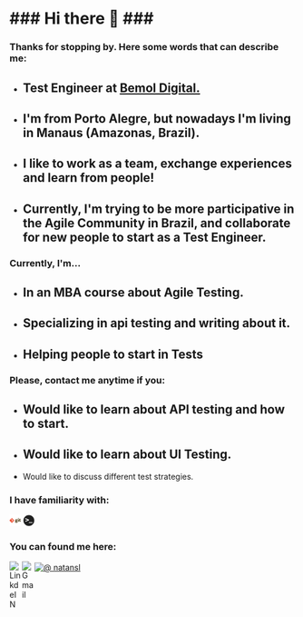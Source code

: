 <h1> ### Hi there 👋 ### </h1>
<h3> Thanks for stopping by. Here some words that can describe me: </h3>

<ul>
  <li><h2> Test Engineer at <a href="https://www.linkedin.com/company/bemoldigital/"> Bemol Digital. </a> </h2></li>
  <li><h2> I'm from Porto Alegre, but nowadays I'm living in Manaus (Amazonas, Brazil).  </h2> </li>
  <li><h2> I like to work as a team, exchange experiences and learn from people! </h2> </li>
  <li><h2> Currently, I'm trying to be more participative in the Agile Community in Brazil, and collaborate for new people to start as a Test Engineer. </h2> </li>
</ul>

<h3> Currently, I'm... </h3>
<ul>
  <li><h2> In an MBA course about Agile Testing. </h2></li>
  <li><h2> Specializing in api testing and writing about it. </h2></li>
  <li><h2> Helping people to start in Tests </h2></li>
</ul>

<h3> Please, contact me anytime if you: </h3>
<ul>
  <li><h2> Would like to learn about API testing and how to start. </h2></li>
  <li><h2> Would like to learn about UI Testing. </h2></li>
  <li></h2> Would like to discuss different test strategies. </h2></li>
</ul>


<h3> I have familiarity with: </h3>
<code><img height="20" src="https://raw.githubusercontent.com/github/explore/80688e429a7d4ef2fca1e82350fe8e3517d3494d/topics/git/git.png"></code>
<code><img height="20" src="https://raw.githubusercontent.com/github/explore/80688e429a7d4ef2fca1e82350fe8e3517d3494d/topics/terminal/terminal.png"></code>


<h3> You can found me here: </h3>

<a target="_blank" href="https://www.linkedin.com/in/ketlinpedron/">
  <img align="left" alt="LinkdeIN" width="22px" src="https://cdn.jsdelivr.net/npm/simple-icons@v3/icons/linkedin.svg" />
</a>
<a target="_blank" href="mailto:pedron.ketlin@gmail.com">
  <img align="left" alt="Gmail" width="22px" src="https://cdn.jsdelivr.net/npm/simple-icons@v3/icons/gmail.svg" />
</a>
<a target="_blank" href="https://medium.com/@pedron.ketlin">
  <img align="center" src="https://cdn.jsdelivr.net/npm/simple-icons@3.0.1/icons/medium.svg" alt="@ natansl" height="20" width="20" />
</a>

